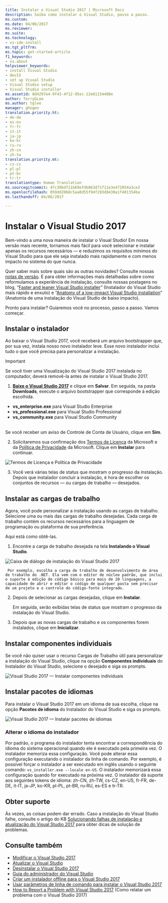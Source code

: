 ```yaml
---
title: Instalar o Visual Studio 2017 | Microsoft Docs
description: Saiba como instalar o Visual Studio, passo a passo.
ms.custom: 
ms.date: 04/06/2017
ms.reviewer: 
ms.suite: 
ms.technology:
- vs-ide-install
ms.tgt_pltfrm: 
ms.topic: get-started-article
f1_keywords:
- vs.about
helpviewer_keywords:
- install Visual Studio
- dev15
- set up Visual Studio
- Visual Studio setup
- Visual Studio installer
ms.assetid: 8d4297e4-9f43-4f12-95ec-22e61154480e
author: TerryGLee
ms.author: tglee
manager: ghogen
translation.priority.ht:
- de-de
- es-es
- fr-fr
- it-it
- ja-jp
- ko-kr
- ru-ru
- zh-cn
- zh-tw
translation.priority.mt:
- cs-cz
- pl-pl
- pt-br
- tr-tr
translationtype: Human Translation
ms.sourcegitcommit: 47c39bd711b69efdb863d71f11e3e472054a3ce3
ms.openlocfilehash: 059dd2068c5aa0d55f94f293d8430a1f401354ba
ms.lasthandoff: 04/06/2017

---
```

# <a name="install-visual-studio-2017"></a>Instalar o Visual Studio 2017
Bem-vindo a uma nova maneira de instalar o Visual Studio! Em nossa versão mais recente, tornamos mais fácil para você selecionar e instalar apenas os recursos necessários — e reduzimos os requisitos mínimos do Visual Studio para que ele seja instalado mais rapidamente e com menos impacto no sistema do que nunca.  

 Quer saber mais sobre quais são as outras novidades? Consulte nossas [notas de versão](https://www.visualstudio.com/news/releasenotes/vs15-relnotes). E para obter informações mais detalhadas sobre como reformulamos a experiência de instalação, consulte nossas postagens no blog, “[Faster and leaner Visual Studio installer](https://blogs.msdn.microsoft.com/visualstudio/2016/04/01/faster-leaner-visual-studio-installer/)” (Instalador do Visual Studio mais rápido e enxuto) e “[Anatomy of a low-impact Visual Studio installation](https://blogs.msdn.microsoft.com/visualstudio/2016/04/25/anatomy-of-a-low-impact-visual-studio-install/)” (Anatomia de uma instalação do Visual Studio de baixo impacto).  

 Pronto para instalar? Guiaremos você no processo, passo a passo. Vamos começar.  

## <a name="install-the-installer"></a>Instalar o instalador  
 Ao baixar o Visual Studio 2017, você receberá um arquivo bootstrapper que, por sua vez, instala nosso novo instalador leve. Esse novo instalador inclui tudo o que você precisa para personalizar a instalação.  

> [!IMPORTANT]
> Se você tiver uma Visualização do Visual Studio 2017 instalada no computador, deverá removê-la antes de instalar o Visual Studio 2017.

1.  **[Baixe o Visual Studio 2017](https://aka.ms/vsdownload?utm_source=mscom&utm_campaign=msdocs)** e clique em **Salvar**. Em seguida, na pasta **Downloads**, execute o arquivo bootstrapper que corresponde à edição escolhida.

  * **vs_enterprise.exe** para Visual Studio Enterprise
  * **vs_professional.exe** para Visual Studio Professional
  * **vs_community.exe** para Visual Studio Community  <br><br>

  Se você receber um aviso de Controle de Conta de Usuário, clique em **Sim**.  

2.  Solicitaremos sua confirmação dos [Termos de Licença](https://www.visualstudio.com/license-terms/) da Microsoft e da [Política de Privacidade](https://go.microsoft.com/fwlink/?LinkID=824704) da Microsoft. Clique em **Instalar** para continuar.  

   ![Termos de Licença e Política de Privacidade](media/vs2017-privacy-and-license-terms.PNG "Termos de Licença e Política de Privacidade da Microsoft")  

3.  Você verá várias telas de status que mostram o progresso da instalação. Depois que instalador concluir a instalação, é hora de escolher os conjuntos de recursos — ou cargas de trabalho — desejados.

## <a name="install-workloads"></a>Instalar as cargas de trabalho  
 Agora, você pode personalizar a instalação usando as cargas de trabalho. Selecione uma ou mais das cargas de trabalho desejadas. Cada carga de trabalho contém os recursos necessários para a linguagem de programação ou plataforma de sua preferência.  

 Aqui está como obtê-las.  

1.  Encontre a carga de trabalho desejada na tela **Instalando o Visual Studio**.  

  ![Caixa de diálogo de instalação do Visual Studio 2017](media/vs2017-workloads.PNG "Instalar cargas de trabalho do Visual Studio")

     Por exemplo, escolha a carga de trabalho de desenvolvimento de área de trabalho do .NET. Ela vem com o editor de núcleo padrão, que inclui o suporte à edição de código básico para mais de 20 linguagens, a capacidade de abrir e editar o código de qualquer pasta sem precisar de um projeto e o controle do código-fonte integrado.  

2.  Depois de selecionar as cargas desejadas, clique em **Instalar**.  

    Em seguida, serão exibidas telas de status que mostram o progresso da instalação do Visual Studio.

3.  Depois que as novas cargas de trabalho e os componentes forem instalados, clique em **Inicializar**.

## <a name="install-individual-components"></a>Instalar componentes individuais

Se você não quiser usar o recurso Cargas de Trabalho útil para personalizar a instalação do Visual Studio, clique na opção **Componentes individuais** do Instalador do Visual Studio, selecione o desejado e siga os prompts.

  ![Visual Studio 2017 — Instalar componentes individuais](media/vs2017-components.PNG "Instalar componentes individuais do Visual Studio")

## <a name="install-language-packs"></a>Instalar pacotes de idiomas

Para instalar o Visual Studio 2017 em um idioma de sua escolha, clique na opção **Pacotes de idioma** do Instalador do Visual Studio e siga os prompts.

  ![Visual Studio 2017 — Instalar pacotes de idiomas](media/vs2017-languages.PNG "Instalar pacotes de idiomas do Visual Studio")

### <a name="change-the-installer-language"></a>Alterar o idioma do instalador

Por padrão, o programa do instalador tenta encontrar a correspondência do idioma do sistema operacional quando ele é executado pela primeira vez. O instalador memoriza essa configuração. Você pode alterar essa configuração executando o instalador da linha de comando. Por exemplo, é possível forçar o instalador a ser executado em inglês usando o seguinte comando: `vs_installer.exe --locale en-US`. O instalador memorizará essa configuração quando for executado na próxima vez. O instalador dá suporte aos seguintes tokens de idioma: zh-CN, zh-TW, cs-CZ, en-US, fr-FR, de-DE, it-IT, ja-JP, ko-KR, pl-PL, pt-BR, ru-RU, es-ES e tr-TR.

## <a name="get-support"></a>Obter suporte
Às vezes, as coisas podem dar errado. Caso a instalação do Visual Studio falhe, consulte o artigo do KB [Solucionando falhas de instalação e atualização do Visual Studio 2017](https://support.microsoft.com/help/4015967/troubleshooting-visual-studio-2017-installation-and-upgrade-failures) para obter dicas de solução de problemas.

## <a name="see-also"></a>Consulte também  
* [Modificar o Visual Studio 2017](modify-visual-studio.md)
* [Atualizar o Visual Studio](update-visual-studio.md)
* [Desinstalar o Visual Studio 2017](uninstall-visual-studio.md)
* [Guia do administrador do Visual Studio](visual-studio-administrator-guide.md)
* [Criar um instalador offline para o Visual Studio 2017](create-an-offline-installation-of-visual-studio.md)
* [Usar parâmetros de linha de comando para instalar o Visual Studio 2017](use-command-line-parameters-to-install-visual-studio.md) 
* [How to Report a Problem with Visual Studio 2017](../ide/how-to-report-a-problem-with-visual-studio-2017.md) (Como relatar um problema com o Visual Studio 2017)

